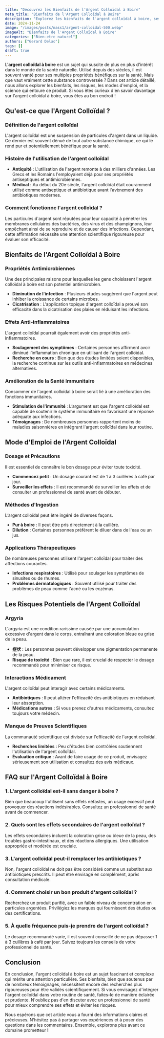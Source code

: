 ```yaml
---
title: "Découvrez les Bienfaits de l'Argent Colloïdal à Boire"
meta_title: "Bienfaits de l'Argent Colloïdal à Boire"
description: "Explorez les bienfaits de l'argent colloïdal à boire, ses propriétés et son utilisation pour une santé optimale."
date: 2024-11-24
image: "/images/posts/mass1/argent-colloidal-500.webp"
imageAlt: "Bienfaits de l'Argent Colloïdal à Boire"
categories: ["Bien-etre naturel"]
authors: ["Gerard Delao"]
tags: []
draft: true
---
```


L'**argent colloïdal à boire** est un sujet qui suscite de plus en plus d'intérêt dans le monde de la santé naturelle. Utilisé depuis des siècles, il est souvent vanté pour ses multiples propriétés bénéfiques sur la santé. Mais que vaut vraiment cette substance controversée ? Dans cet article détaillé, nous allons explorer les bienfaits, les risques, les modes d'emploi, et la science qui entoure ce produit. Si vous êtes curieux d'en savoir davantage sur l'argent colloïdal à boire, vous êtes au bon endroit !

## Qu'est-ce que l'Argent Colloïdal ?

### Définition de l'argent colloïdal

L'argent colloïdal est une suspension de particules d'argent dans un liquide. Ce dernier est souvent dénué de tout autre substance chimique, ce qui le rend pur et potentiellement bénéfique pour la santé.

### Histoire de l'utilisation de l'argent colloïdal

- **Antiquité** : L'utilisation de l'argent remonte à des milliers d'années. Les Grecs et les Romains l'employaient déjà pour ses propriétés antiseptiques et antimicrobiennes.
- **Médical** : Au début du 20e siècle, l'argent colloïdal était couramment utilisé comme antiseptique et antibiotique avant l'avènement des antibiotiques modernes.

### Comment fonctionne l'argent colloïdal ?

Les particules d'argent sont réputées pour leur capacité à pénétrer les membranes cellulaires des bactéries, des virus et des champignons, leur empêchant ainsi de se reproduire et de causer des infections. Cependant, cette affirmation nécessite une attention scientifique rigoureuse pour évaluer son efficacité.

## Bienfaits de l'Argent Colloïdal à Boire

### Propriétés Antimicrobiennes

Une des principales raisons pour lesquelles les gens choisissent l'argent colloïdal à boire est son potentiel antimicrobien.

- **Diminution de l'infection** : Plusieurs études suggèrent que l'argent peut inhiber la croissance de certains microbes.
- **Cicatrisation** : L'application topique d'argent colloïdal a prouvé son efficacité dans la cicatrisation des plaies en réduisant les infections.

### Effets Anti-inflammatoires

L'argent colloïdal pourrait également avoir des propriétés anti-inflammatoires.

- **Soulagement des symptômes** : Certaines personnes affirment avoir diminué l’inflammation chronique en utilisant de l'argent colloïdal.
- **Recherche en cours** : Bien que des études limitées soient disponibles, la recherche continue sur les outils anti-inflammatoires en médecines alternatives.

### Amélioration de la Santé Immunitaire

Consommer de l'argent colloïdal à boire serait lié à une amélioration des fonctions immunitaires.

- **Stimulation de l'immunité** : L’argument est que l'argent colloïdal est capable de soutenir le système immunitaire en favorisant une réponse adéquate aux infections.
- **Témoignages** : De nombreuses personnes rapportent moins de maladies saisonnières en intégrant l'argent colloïdal dans leur routine.

## Mode d'Emploi de l'Argent Colloïdal

### Dosage et Précautions

Il est essentiel de connaître le bon dosage pour éviter toute toxicité.

- **Commencez petit** : Un dosage courant est de 1 à 3 cuillères à café par jour.
- **Surveiller les effets** : Il est recommandé de surveiller les effets et de consulter un professionnel de santé avant de débuter.

### Méthodes d'Ingestion

L’argent colloïdal peut être ingéré de diverses façons.

- **Pur à boire** : Il peut être pris directement à la cuillère.
- **Dilution** : Certaines personnes préfèrent le diluer dans de l'eau ou un jus.

### Applications Thérapeutiques

De nombreuses personnes utilisent l'argent colloïdal pour traiter des affections courantes.

- **Infections respiratoires** : Utilisé pour soulager les symptômes de sinusites ou de rhumes.
- **Problèmes dermatologiques** : Souvent utilisé pour traiter des problèmes de peau comme l'acné ou les eczémas.

## Les Risques Potentiels de l'Argent Colloïdal

### Argyria

L'argyria est une condition rarissime causée par une accumulation excessive d'argent dans le corps, entraînant une coloration bleue ou grise de la peau.

- **症状** : Les personnes peuvent développer une pigmentation permanente de la peau.
- **Risque de toxicité** : Bien que rare, il est crucial de respecter le dosage recommandé pour minimiser ce risque.

### Interactions Médicament

L'argent colloïdal peut interagir avec certains médicaments.

- **Antibiotiques** : Il peut altérer l'efficacité des antibiotiques en réduisant leur absorption.
- **Médications autres** : Si vous prenez d'autres médicaments, consultez toujours votre médecin.

### Manque de Preuves Scientifiques

La communauté scientifique est divisée sur l'efficacité de l'argent colloïdal.

- **Recherches limitées** : Peu d'études bien contrôlées soutiennent l'utilisation de l'argent colloïdal.
- **Évaluation critique** : Avant de faire usage de ce produit, envisagez sérieusement son utilisation et consultez des avis médicaux.

## FAQ sur l'Argent Colloïdal à Boire

### 1. L'argent colloïdal est-il sans danger à boire ?

Bien que beaucoup l'utilisent sans effets néfastes, un usage excessif peut provoquer des réactions indésirables. Consultez un professionnel de santé avant de commencer.

### 2. Quels sont les effets secondaires de l'argent colloïdal ?

Les effets secondaires incluent la coloration grise ou bleue de la peau, des troubles gastro-intestinaux, et des réactions allergiques. Une utilisation appropriée et modérée est cruciale.

### 3. L'argent colloïdal peut-il remplacer les antibiotiques ?

Non, l'argent colloïdal ne doit pas être considéré comme un substitut aux antibiotiques prescrits. Il peut être envisagé en complément, après consultation médicale.

### 4. Comment choisir un bon produit d'argent colloïdal ?

Recherchez un produit purifié, avec un faible niveau de concentration en particules argentées. Privilégiez les marques qui fournissent des études ou des certifications.

### 5. À quelle fréquence puis-je prendre de l'argent colloïdal ?

Le dosage recommandé varie, il est souvent conseillé de ne pas dépasser 1 à 3 cuillères à café par jour. Suivez toujours les conseils de votre professionnel de santé.

## Conclusion

En conclusion, l'argent colloïdal à boire est un sujet fascinant et complexe qui mérite une attention particulière. Ses bienfaits, bien que soutenus par de nombreux témoignages, nécessitent encore des recherches plus rigoureuses pour être validés scientifiquement. Si vous envisagez d'intégrer l'argent colloïdal dans votre routine de santé, faites-le de manière éclairée et prudente. N'oubliez pas d'en discuter avec un professionnel de santé pour mieux comprendre ses effets et éviter les risques.

Nous espérons que cet article vous a fourni des informations claires et précieuses. N’hésitez pas à partager vos expériences et à poser des questions dans les commentaires. Ensemble, explorons plus avant ce domaine prometteur !

